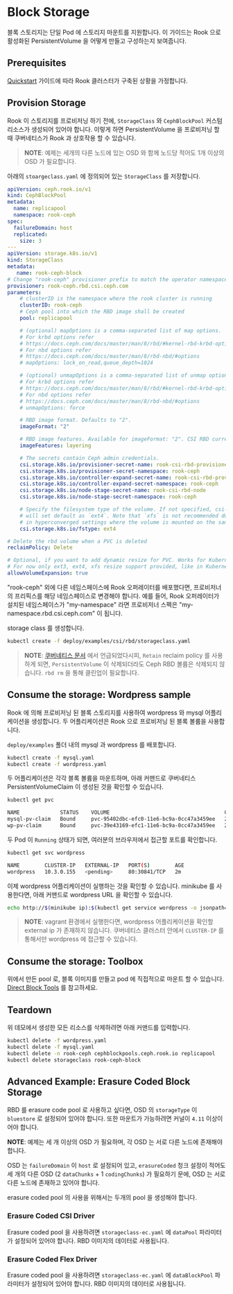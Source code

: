 # Block Storage

블록 스토리지는 단일 Pod 에 스토리지 마운트를 지원합니다. 이 가이드는 Rook 으로 활성화된 PersistentVolume 을 어떻게 만들고 구성하는지 보여줍니다. 

## Prerequisites

[Quickstart](/quickstart.html) 가이드에 따라 Rook 클러스터가 구축된 상황을 가정합니다.

## Provision Storage

Rook 이 스토리지를 프로비저닝 하기 전에, `StorageClass` 와 `CephBlockPool` 커스텀 리소스가 생성되어 있어야 합니다. 이렇게 하면 PersistentVolume 을 프로비저닝 할 때 쿠버네티스가 Rook 과 상호작용 할 수 있습니다.

> **NOTE**: 예제는 세개의 다른 노드에 있는 OSD 와 함께 노드당 적어도 1개 이상의 OSD 가 필요합니다. 

아래의 `stoargeclass.yaml` 에 정의되어 있는 `StorageClass` 를 저장합니다. 

```yaml
apiVersion: ceph.rook.io/v1
kind: CephBlockPool
metadata:
  name: replicapool
  namespace: rook-ceph
spec:
  failureDomain: host
  replicated:
    size: 3
---
apiVersion: storage.k8s.io/v1
kind: StorageClass
metadata:
   name: rook-ceph-block
# Change "rook-ceph" provisioner prefix to match the operator namespace if needed
provisioner: rook-ceph.rbd.csi.ceph.com
parameters:
    # clusterID is the namespace where the rook cluster is running
    clusterID: rook-ceph
    # Ceph pool into which the RBD image shall be created
    pool: replicapool

    # (optional) mapOptions is a comma-separated list of map options.
    # For krbd options refer
    # https://docs.ceph.com/docs/master/man/8/rbd/#kernel-rbd-krbd-options
    # For nbd options refer
    # https://docs.ceph.com/docs/master/man/8/rbd-nbd/#options
    # mapOptions: lock_on_read,queue_depth=1024

    # (optional) unmapOptions is a comma-separated list of unmap options.
    # For krbd options refer
    # https://docs.ceph.com/docs/master/man/8/rbd/#kernel-rbd-krbd-options
    # For nbd options refer
    # https://docs.ceph.com/docs/master/man/8/rbd-nbd/#options
    # unmapOptions: force

    # RBD image format. Defaults to "2".
    imageFormat: "2"

    # RBD image features. Available for imageFormat: "2". CSI RBD currently supports only `layering` feature.
    imageFeatures: layering

    # The secrets contain Ceph admin credentials.
    csi.storage.k8s.io/provisioner-secret-name: rook-csi-rbd-provisioner
    csi.storage.k8s.io/provisioner-secret-namespace: rook-ceph
    csi.storage.k8s.io/controller-expand-secret-name: rook-csi-rbd-provisioner
    csi.storage.k8s.io/controller-expand-secret-namespace: rook-ceph
    csi.storage.k8s.io/node-stage-secret-name: rook-csi-rbd-node
    csi.storage.k8s.io/node-stage-secret-namespace: rook-ceph

    # Specify the filesystem type of the volume. If not specified, csi-provisioner
    # will set default as `ext4`. Note that `xfs` is not recommended due to potential deadlock
    # in hyperconverged settings where the volume is mounted on the same node as the osds.
    csi.storage.k8s.io/fstype: ext4

# Delete the rbd volume when a PVC is deleted
reclaimPolicy: Delete

# Optional, if you want to add dynamic resize for PVC. Works for Kubernetes 1.14+
# For now only ext3, ext4, xfs resize support provided, like in Kubernetes itself.
allowVolumeExpansion: true
```

"rook-ceph" 외에 다른 네임스페이스에 Rook 오퍼레이터를 배포했다면, 프로비저너의 프리픽스를 해당 네임스페이스로 변경해야 합니다. 예를 들어, Rook 오퍼레이터가 설치된 네임스페이스가 "my-namespace" 라면 프로비저너 스펙은 "my-namespace.rbd.csi.ceph.com" 이 됩니다.

storage class 를 생성합니다.

```sh
kubectl create -f deploy/examples/csi/rbd/storageclass.yaml
```

> **NOTE**: [쿠버네티스 문서](https://kubernetes.io/docs/concepts/storage/persistent-volumes/#retain) 에서 언급되었다시피, `Retain` reclaim policy 를 사용하게 되면, `PersistentVolume` 이 삭제되더라도 Ceph RBD 볼륨은 삭제되지 않습니다. `rbd rm` 을 통해 클린업이 필요합니다.

## Consume the storage: Wordpress sample

Rook 에 의해 프로비저닝 된 블록 스토리지를 사용하여 wordpress 와 mysql 어플리케이션을 생성합니다. 
두 어플리케이션은 Rook 으로 프로비저닝 된 블록 볼륨을 사용합니다.

`deploy/examples` 폴더 내의 mysql 과 wordpress 를 배포합니다.

```sh
kubectl create -f mysql.yaml
kubectl create -f wordpress.yaml
```

두 어플리케이션은 각각 블록 볼륨을 마운트하며, 아래 커맨드로 쿠버네티스 PersistentVolumeClaim 이 생성된 것을 확인할 수 있습니다.

```sh
kubectl get pvc
```
```sh
NAME             STATUS    VOLUME                                     CAPACITY   ACCESSMODES   AGE
mysql-pv-claim   Bound     pvc-95402dbc-efc0-11e6-bc9a-0cc47a3459ee   20Gi       RWO           1m
wp-pv-claim      Bound     pvc-39e43169-efc1-11e6-bc9a-0cc47a3459ee   20Gi       RWO           1m
```

두 Pod 이 `Running` 상태가 되면, 여러분의 브라우저에서 접근할 포트를 확인합니다.

```sh
kubectl get svc wordpress
```
```sh
NAME        CLUSTER-IP   EXTERNAL-IP   PORT(S)        AGE
wordpress   10.3.0.155   <pending>     80:30841/TCP   2m
```

이제 wordpress 어플리케이션이 실행하는 것을 확인할 수 있습니다.
minikube 를 사용한다면, 아래 커맨드로 wordpress URL 을 확인할 수 있습니다.

```sh
echo http://$(minikube ip):$(kubectl get service wordpress -o jsonpath='{.spec.ports[0].nodePort}')
```

> **NOTE**: vagrant 환경에서 실행한다면, wordpress 어플리케이션을 확인할 external ip 가 존재하지 않습니다. 쿠버네티스 클러스터 안에서 `CLUSTER-IP` 를 통해서만 wordpress 에 접근할 수 있습니다.

## Consume the storage: Toolbox

위에서 만든 pool 로, 블록 이미지를 만들고 pod 에 직접적으로 마운트 할 수 있습니다. [Direct Block Tools](/ceph_tools/direct_tools.html) 를 참고하세요.

## Teardown

위 데모에서 생성한 모든 리소스를 삭제하려면 아래 커맨드를 입력합니다.

```sh
kubectl delete -f wordpress.yaml
kubectl delete -f mysql.yaml
kubectl delete -n rook-ceph cephblockpools.ceph.rook.io replicapool
kubectl delete storageclass rook-ceph-block
```

## Advanced Example: Erasure Coded Block Storage

RBD 를 erasure code pool 로 사용하고 싶다면, OSD 의 `storageType` 이 `bluestore` 로 설정되어 있어야 합니다. 또한 마운트가 가능하려면 커널이 `4.11` 이상이어야 합니다.

**NOTE**: 예제는 세 개 이상의 OSD 가 필요하며, 각 OSD 는 서로 다른 노드에 존재해야 합니다.

OSD 는 `failureDomain` 이 `host` 로 설정되어 있고, `erasureCoded` 청크 설정이 적어도 세 개의 다른 OSD (2 `dataChunks` + 1 `codingChunks`) 가 필요하기 문에, OSD 는 서로 다른 노드에 존재하고 있어야 합니다.

erasure coded pool 의 사용을 위해서는 두개의 pool 을 생성해야 합니다.

### Erasure Coded CSI Driver

Erasure coded pool 을 사용하려면 `storageclass-ec.yaml` 에 `dataPool` 파라미터가 설정되어 있어야 합니다. RBD 이미지의 데이터로 사용됩니다.

### Erasure Coded Flex Driver

Erasure coded pool 을 사용하려면 `storageclass-ec.yaml` 에 `dataBlockPool` 파라미터가 설정되어 있어야 합니다. RBD 이미지의 데이터로 사용됩니다.